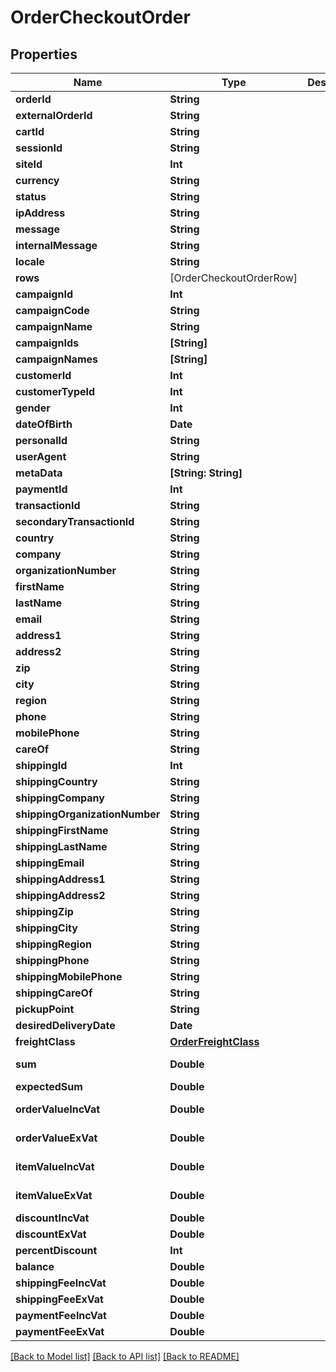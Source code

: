 # OrderCheckoutOrder

## Properties
Name | Type | Description | Notes
------------ | ------------- | ------------- | -------------
**orderId** | **String** |  | [optional] 
**externalOrderId** | **String** |  | [optional] 
**cartId** | **String** |  | [optional] 
**sessionId** | **String** |  | [optional] 
**siteId** | **Int** |  | [optional] 
**currency** | **String** |  | [optional] 
**status** | **String** |  | [optional] 
**ipAddress** | **String** |  | [optional] 
**message** | **String** |  | [optional] 
**internalMessage** | **String** |  | [optional] 
**locale** | **String** |  | [optional] 
**rows** | [OrderCheckoutOrderRow] |  | [optional] 
**campaignId** | **Int** |  | [optional] 
**campaignCode** | **String** |  | [optional] 
**campaignName** | **String** |  | [optional] 
**campaignIds** | **[String]** |  | [optional] 
**campaignNames** | **[String]** |  | [optional] 
**customerId** | **Int** |  | [optional] 
**customerTypeId** | **Int** |  | [optional] 
**gender** | **Int** |  | [optional] 
**dateOfBirth** | **Date** |  | [optional] 
**personalId** | **String** |  | [optional] 
**userAgent** | **String** |  | [optional] 
**metaData** | **[String: String]** |  | [optional] 
**paymentId** | **Int** |  | [optional] 
**transactionId** | **String** |  | [optional] 
**secondaryTransactionId** | **String** |  | [optional] 
**country** | **String** |  | [optional] 
**company** | **String** |  | [optional] 
**organizationNumber** | **String** |  | [optional] 
**firstName** | **String** |  | [optional] 
**lastName** | **String** |  | [optional] 
**email** | **String** |  | [optional] 
**address1** | **String** |  | [optional] 
**address2** | **String** |  | [optional] 
**zip** | **String** |  | [optional] 
**city** | **String** |  | [optional] 
**region** | **String** |  | [optional] 
**phone** | **String** |  | [optional] 
**mobilePhone** | **String** |  | [optional] 
**careOf** | **String** |  | [optional] 
**shippingId** | **Int** |  | [optional] 
**shippingCountry** | **String** |  | [optional] 
**shippingCompany** | **String** |  | [optional] 
**shippingOrganizationNumber** | **String** |  | [optional] 
**shippingFirstName** | **String** |  | [optional] 
**shippingLastName** | **String** |  | [optional] 
**shippingEmail** | **String** |  | [optional] 
**shippingAddress1** | **String** |  | [optional] 
**shippingAddress2** | **String** |  | [optional] 
**shippingZip** | **String** |  | [optional] 
**shippingCity** | **String** |  | [optional] 
**shippingRegion** | **String** |  | [optional] 
**shippingPhone** | **String** |  | [optional] 
**shippingMobilePhone** | **String** |  | [optional] 
**shippingCareOf** | **String** |  | [optional] 
**pickupPoint** | **String** |  | [optional] 
**desiredDeliveryDate** | **Date** |  | [optional] 
**freightClass** | [**OrderFreightClass**](OrderFreightClass.md) |  | [optional] 
**sum** | **Double** |  | [optional] [readonly] 
**expectedSum** | **Double** |  | [optional] 
**orderValueIncVat** | **Double** |  | [optional] [readonly] 
**orderValueExVat** | **Double** |  | [optional] [readonly] 
**itemValueIncVat** | **Double** |  | [optional] [readonly] 
**itemValueExVat** | **Double** |  | [optional] [readonly] 
**discountIncVat** | **Double** |  | [optional] 
**discountExVat** | **Double** |  | [optional] 
**percentDiscount** | **Int** |  | [optional] 
**balance** | **Double** |  | [optional] 
**shippingFeeIncVat** | **Double** |  | [optional] 
**shippingFeeExVat** | **Double** |  | [optional] 
**paymentFeeIncVat** | **Double** |  | [optional] 
**paymentFeeExVat** | **Double** |  | [optional] 

[[Back to Model list]](../README.md#documentation-for-models) [[Back to API list]](../README.md#documentation-for-api-endpoints) [[Back to README]](../README.md)


